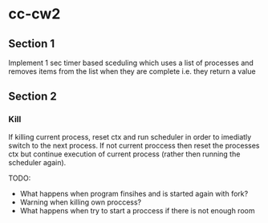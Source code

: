 # cc-cw2
## Section 1
Implement 1 sec timer based sceduling which uses a list of processes and removes items from the list when they are complete i.e. they return a value

## Section 2
### Kill
If killing current process, reset ctx and run scheduler in order to imediatly switch to the next process. If not current proccess then reset the processes ctx but continue execution of current process (rather then running the scheduler again).

TODO:
- What happens when program finsihes and is started again with fork?
- Warning when killing own proccess?
- What happens when try to start a proccess if there is not enough room
